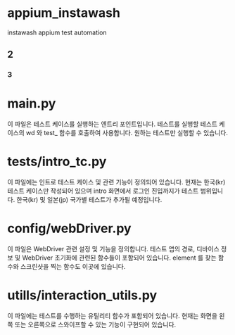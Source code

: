 # appium_instawash
instawash appium test automation
## 2
### 3
# main.py
이 파일은 테스트 케이스를 실행하는 엔트리 포인트입니다. 테스트를 실행할 테스트 케이스의 wd 와 test_ 함수를 호출하여 사용합니다.
원하는 테스트만 실행할 수 있습니다.

# tests/intro_tc.py
이 파일에는 인트로 테스트 케이스 및 관련 기능이 정의되어 있습니다. 현재는 한국(kr) 테스트 케이스만 작성되어 있으며 intro 화면에서 로그인 진입까지가 테스트 범위입니다. 한국(kr) 및 일본(jp) 국가별 테스트가 추가될 예정입니다.

# config/webDriver.py
이 파일은 WebDriver 관련 설정 및 기능을 정의합니다. 테스트 앱의 경로, 디바이스 정보 및 WebDriver 초기화에 관련된 함수들이 포함되어 있습니다. element 를 찾는 함수와 스크린샷을 찍는 함수도 이곳에 있습니다.

# utills/interaction_utils.py
이 파일에는 테스트를 수행하는 유틸리티 함수가 포함되어 있습니다. 현재는 화면을 왼쪽 또는 오른쪽으로 스와이프할 수 있는 기능이 구현되어 있습니다.
